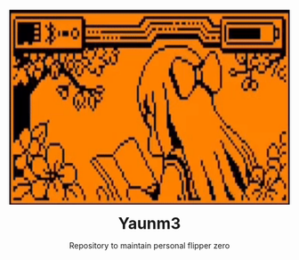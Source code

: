 <header>
<p align="center">
  <img src="./.github/assets/animation.gif" alt="header picture" height="350" width="800">
</p>
<h1 style="display: inline">Yaunm3</h1>
<p>Repository to maintain personal flipper zero</p>
</header>
